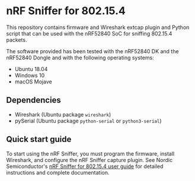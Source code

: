 # nRF Sniffer for 802.15.4

This repository contains firmware and Wireshark extcap plugin and Python script that can be used with the nRF52840 SoC for sniffing 802.15.4 packets.

The software provided has been tested with the nRF52840 DK and the nRF52840 Dongle and with the following operating systems:
* Ubuntu 18.04
* Windows 10
* macOS Mojave

## Dependencies
* Wireshark (Ubuntu package `wireshark`)
* pySerial (Ubuntu package `python-serial` or `python3-serial`)

## Quick start guide

To start using the nRF Sniffer, you must program the firmware, install Wireshark, and configure the nRF Sniffer capture plugin.
See Nordic Semiconductor's [nRF Sniffer for 802.15.4 user guide](https://infocenter.nordicsemi.com/topic/ug_sniffer_802154/UG/sniffer_802154/intro_802154.html) for detailed instructions and complete documentation.
